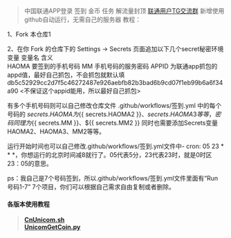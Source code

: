 > 中国联通APP登录 签到 金币 任务 解流量封顶    [联通用户TG交流群](https://t.me/HiCnUnicom)
新增使用github自动运行，无需自己的服务器
教程：

1、Fork 本仓库1

2、在你 Fork 的仓库下的 Settings -> Secrets 页面追加以下几个secret秘密环境变量
变量名	      含义	
HAOMA  要签到的手机号码
MM     手机号码的服务密码
APPID  为联通app抓包的appd值，最好自己抓包，不会抓包就默认填 db5c52929cc2d7f5c46272487e926aebfb82b3bad6b9cd07f1eb99b6a6f34a90  <不保证这个appid能用，所以最好自己抓包>

有多个手机号码则可以自己修改仓库文件 .github/workflows/签到.yml 中的每个号码的
${{ secrets.HAOMA }}为${{ secrets.HAOMA2 }}、${{ secrets.HAOMA3 }}等等，密码同理为${{ secrets.MM }}、${{ secrets.MM2 }}
同时也需要添加Secrets变量HAOMA2、HAOMA3、MM2等等。

运行开始时间也可以自己修改.github/workflows/签到.yml文件中- cron: 05 23 * * *，你想运行的北京时间减8就行了。05代表5分，23代表23时，就是0时区23：05的意思。

ps：我自己是7个号码签到，所以.github/workflows/签到.yml文件里面有“Run 号码1-7” 7个项目，你们可以根据自己需求自由复制或者删除。

#### 各版本使用教程  
> [**CnUnicom.sh**](https://github.com/mixool/HiCnUnicom/blob/master/tutorial/CnUnicom_sh_readme.md)  
> [**UnicomGetCoin.py**](https://github.com/mixool/HiCnUnicom/blob/master/tutorial/UnicomAutoGetCoin_py_readme.md)  
  
